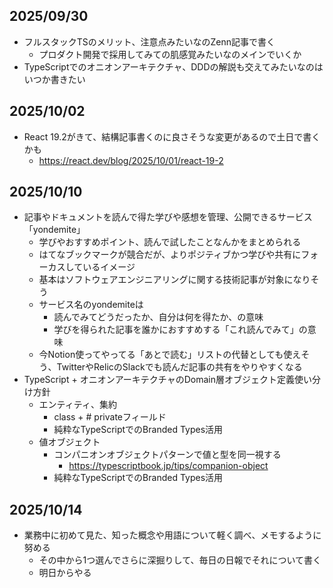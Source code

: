## 2025/09/30
- フルスタックTSのメリット、注意点みたいなのZenn記事で書く
	- プロダクト開発で採用してみての肌感覚みたいなのメインでいくか
- TypeScriptでのオニオンアーキテクチャ、DDDの解説も交えてみたいなのはいつか書きたい

## 2025/10/02
- React 19.2がきて、結構記事書くのに良さそうな変更があるので土日で書くかも
	- https://react.dev/blog/2025/10/01/react-19-2

## 2025/10/10
- 記事やドキュメントを読んで得た学びや感想を管理、公開できるサービス「yondemite」
	- 学びやおすすめポイント、読んで試したことなんかをまとめられる
	- はてなブックマークが競合だが、よりポジティブかつ学びや共有にフォーカスしているイメージ
	- 基本はソフトウェアエンジニアリングに関する技術記事が対象になりそう
	- サービス名のyondemiteは
		- 読んでみてどうだったか、自分は何を得たか、の意味
		- 学びを得られた記事を誰かにおすすめする「これ読んでみて」の意味
	- 今Notion使ってやってる「あとで読む」リストの代替としても使えそう、TwitterやRelicのSlackでも読んだ記事の共有をやりやすくなる
- TypeScript + オニオンアーキテクチャのDomain層オブジェクト定義使い分け方針
	- エンティティ、集約
		- class + # privateフィールド
		- 純粋なTypeScriptでのBranded Types活用
	- 値オブジェクト
		- コンパニオンオブジェクトパターンで値と型を同一視する
			- https://typescriptbook.jp/tips/companion-object
		- 純粋なTypeScriptでのBranded Types活用

## 2025/10/14
- 業務中に初めて見た、知った概念や用語について軽く調べ、メモするように努める
	- その中から1つ選んでさらに深掘りして、毎日の日報でそれについて書く
	- 明日からやる